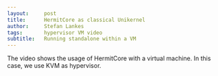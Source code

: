 ```yaml
---
layout:     post
title:      HermitCore as classical Unikernel
author:     Stefan Lankes
tags: 	    hypervisor VM video
subtitle:   Running standalone within a VM
---
```


The video shows the usage of HermitCore with a virtual machine.
In this case, we use KVM as hypervisor.

<div style="width:100%; margin:0; auto" align="center">
<script type="text/javascript" src="https://asciinema.org/a/48twdc1obvoefdvh8kypemd9q.js" id="asciicast-48twdc1obvoefdvh8kypemd9q" async=""></script>
</div>
